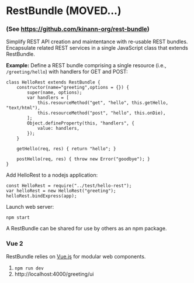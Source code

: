 # RestBundle (MOVED...)
### (See https://github.com/kinann-org/rest-bundle)

Simplify REST API creation and maintentance with re-usable REST bundles.
Encapsulate related REST services in a single JavaScript class that extends RestBundle.

**Example:** Define a REST bundle comprising a single resource (i.e., `/greeting/hello`)
with handlers for GET and POST:

```JS
class HelloRest extends RestBundle {
    constructor(name="greeting",options = {}) {
        super(name, options);
        var handlers = [
            this.resourceMethod("get", "hello", this.getHello, "text/html"),
            this.resourceMethod("post", "hello", this.onDie),
        ];
        Object.defineProperty(this, "handlers", {
            value: handlers,
        });
    }

    getHello(req, res) { return "hello"; }

    postHello(req, res) { throw new Error("goodbye"); }
}
```

Add HelloRest to a nodejs application:

```JS
const HelloRest = require("../test/hello-rest");
var helloRest = new HelloRest("greeting");
helloRest.bindExpress(app);

```

Launch web server:

```JS
npm start
```

A RestBundle can be shared for use by others as an npm package.

### Vue 2
RestBundle relies on [Vue.js](https://vuejs.org/) for modular web components.

1. `npm run dev`
1. http://localhost:4000/greeting/ui

